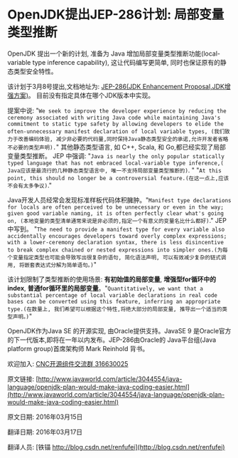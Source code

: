 OpenJDK提出JEP-286计划: 局部变量类型推断
==



OpenJDK 提出一个新的计划, 准备为 Java 增加局部变量类型推断功能(local-variable type inference capability), 这让代码编写更简单, 同时也保证原有的静态类型安全特性。


该计划于3月8号提出,文档地址为: [JEP-286(JDK Enhancement Proposal,JDK增强方案)](http://openjdk.java.net/jeps/286)。 目前没有指定具体在哪个JDK版本中实现。



提案中说: "`We seek to improve the developer experience by reducing the ceremony associated with writing Java code while maintaining Java's commitment to static type safety by allowing developers to elide the often-unnecessary manifest declaration of local variable types, (我们致力于改善编码体验, 减少非必要的代码量,同时保持Java静态类型安全的承诺,允许开发者省略不必要的类型声明).`"  其他静态类型语言, 如 C++, Scala, 和 Go,都已经实现了局部变量类型推断。
JEP 中强调: "`Java is nearly the only popular statically typed language that has not embraced local-variable type inference,( Java应该是最流行的几种静态类型语言中, 唯一不支持局部变量类型推断的)`. "
 "`At this point, this should no longer be a controversial feature.(在这一点上,应该不会有太多争议)`."



Java开发人员经常会发现标准样板代码体积臃肿。"`Manifest type declarations for locals are often perceived to be unnecessary or even in the way; given good variable naming, it is often perfectly clear what's going on, (本地变量的类型清单通常来说是非必须的,指定一个有意义的变量名比什么都好)`." JEP中写到。 "`The need to provide a manifest type for every variable also accidentally encourages developers toward overly complex expressions; with a lower-ceremony declaration syntax, there is less disincentive to break complex chained or nested expressions into simpler ones.(为每个变量指定类型也可能会导致写出很复杂的语句, 简化语法声明, 可以有效减少复杂的链式调用, 将嵌套表达式分解为简单语句。)`"


该计划限制了类型推断的使用场景: **有初始值的局部变量**, **增强型for循环中的index**, **普通for循环里的局部变量**。"`Quantitatively, we want that a substantial percentage of local variable declarations in real code bases can be converted using this feature, inferring an appropriate type.(在数量上, 我们希望可以根据这个特性,将绝大部分的局部变量, 推导出一个适当的类型声明。)`"



OpenJDK作为Java SE 的开源实现, 由Oracle提供支持。JavaSE 9 是Oracle官方的下一代版本,即将在一年以内发布。JEP-286由Oracle的 Java平台组(Java platform group)首席架构师 Mark Reinhold 背书。



欢迎加入: [CNC开源组件交流群 316630025](http://jq.qq.com/?_wv=1027&k=Z4v6kn)


原文链接: [http://www.javaworld.com/article/3044554/java-language/openjdk-plan-would-make-java-coding-easier.html](http://www.javaworld.com/article/3044554/java-language/openjdk-plan-would-make-java-coding-easier.html)


原文日期: 2016年03月15日


翻译日期: 2016年03月17日


翻译人员: [铁锚 http://blog.csdn.net/renfufei](http://blog.csdn.net/renfufei)
